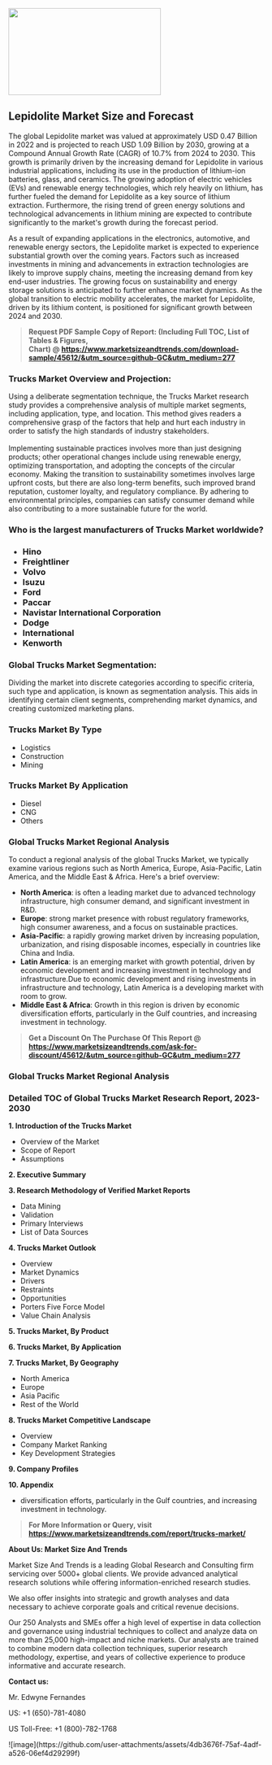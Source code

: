 <p><img class="alignnone size-medium wp-image-20088" src="https://ffe5etoiles.com/wp-content/uploads/2024/12/MST1-300x171.png" alt="" width="300" height="171" /></p><h2>Lepidolite Market Size and Forecast</h2><p>The global Lepidolite market was valued at approximately USD 0.47 Billion in 2022 and is projected to reach USD 1.09 Billion by 2030, growing at a Compound Annual Growth Rate (CAGR) of 10.7% from 2024 to 2030. This growth is primarily driven by the increasing demand for Lepidolite in various industrial applications, including its use in the production of lithium-ion batteries, glass, and ceramics. The growing adoption of electric vehicles (EVs) and renewable energy technologies, which rely heavily on lithium, has further fueled the demand for Lepidolite as a key source of lithium extraction. Furthermore, the rising trend of green energy solutions and technological advancements in lithium mining are expected to contribute significantly to the market's growth during the forecast period.</p><p>As a result of expanding applications in the electronics, automotive, and renewable energy sectors, the Lepidolite market is expected to experience substantial growth over the coming years. Factors such as increased investments in mining and advancements in extraction technologies are likely to improve supply chains, meeting the increasing demand from key end-user industries. The growing focus on sustainability and energy storage solutions is anticipated to further enhance market dynamics. As the global transition to electric mobility accelerates, the market for Lepidolite, driven by its lithium content, is positioned for significant growth between 2024 and 2030.</p></p><blockquote id="" class=""><strong>Request PDF Sample Copy of Report: (Including Full TOC, List of Tables &amp; Figures, Chart)&nbsp;@&nbsp;<strong><a href="https://www.marketsizeandtrends.com/download-sample/45612/&utm_source=github-GC&utm_medium=277" target="_blank">https://www.marketsizeandtrends.com/download-sample/45612/&utm_source=github-GC&utm_medium=277</a></strong></strong></blockquote><h3 id="" class="">Trucks Market&nbsp;Overview and Projection:</h3><p id="" class="">Using a deliberate segmentation technique, the Trucks Market research study provides a comprehensive analysis of multiple market segments, including application, type, and location. This method gives readers a comprehensive grasp of the factors that help and hurt each industry in order to satisfy the high standards of industry stakeholders. <br /> <br />Implementing sustainable practices involves more than just designing products; other operational changes include using renewable energy, optimizing transportation, and adopting the concepts of the circular economy. Making the transition to sustainability sometimes involves large upfront costs, but there are also long-term benefits, such improved brand reputation, customer loyalty, and regulatory compliance. By adhering to environmental principles, companies can satisfy consumer demand while also contributing to a more sustainable future for the world.</p><h3 id="" class="">Who is the largest manufacturers of&nbsp;Trucks Market worldwide?</h3><h3 class=""><p><ul><li>Hino </li><li> Freightliner </li><li> Volvo </li><li> Isuzu </li><li> Ford </li><li> Paccar </li><li> Navistar International Corporation </li><li> Dodge </li><li> International </li><li> Kenworth</li></ul></p></h3><h3 id="" class="">Global&nbsp;Trucks Market Segmentation:</h3><p id="" class="">Dividing the market into discrete categories according to specific criteria, such type and application, is known as segmentation analysis. This aids in identifying certain client segments, comprehending market dynamics, and creating customized marketing plans.</p><h3 id="" class="">Trucks Market&nbsp;By Type</h3><p><p><ul><li>Logistics </li><li> Construction </li><li> Mining</p></li></ul></p></p><h3 id="" class="">Trucks Market&nbsp;By Application</h3><p class=""><p><ul><li>Diesel </li><li> CNG </li><li> Others</li></ul></p></p><h3 id="" class="">Global Trucks Market Regional Analysis</h3><p id="" class="">To conduct a regional analysis of the global Trucks Market, we typically examine various regions such as North America, Europe, Asia-Pacific, Latin America, and the Middle East &amp; Africa. Here's a brief overview:</p><ul><li><strong>North America</strong>: is often a leading market due to advanced technology infrastructure, high consumer demand, and significant investment in R&amp;D.</li><li><strong>Europe</strong>: strong market presence with robust regulatory frameworks, high consumer awareness, and a focus on sustainable practices.</li><li><strong>Asia-Pacific</strong>: a rapidly growing market driven by increasing population, urbanization, and rising disposable incomes, especially in countries like China and India.</li><li><strong>Latin America</strong>: is an emerging market with growth potential, driven by economic development and increasing investment in technology and infrastructure.Due to economic development and rising investments in infrastructure and technology, Latin America is a developing market with room to grow.</li><li><strong>Middle East &amp; Africa</strong>: Growth in this region is driven by economic diversification efforts, particularly in the Gulf countries, and increasing investment in technology.</li></ul><blockquote id="" class=""><strong>Get a Discount On The Purchase Of This Report @ <strong><a href="https://www.marketsizeandtrends.com/ask-for-discount/45612/&utm_source=github-GC&utm_medium=277" target="_blank">https://www.marketsizeandtrends.com/ask-for-discount/45612/&utm_source=github-GC&utm_medium=277</a></strong></strong></blockquote><h3 id="" class="">Global Trucks Market Regional Analysis</h3><h3 id="" class="">Detailed TOC of Global Trucks Market Research Report, 2023-2030</h3><p id="" class=""><strong>1. Introduction of the Trucks Market</strong></p><ul><li>Overview of the Market</li><li>Scope of Report</li><li>Assumptions</li></ul><p id="" class=""><strong>2. Executive Summary</strong></p><p id="" class=""><strong>3. Research Methodology of Verified Market Reports</strong></p><ul><li>Data Mining</li><li>Validation</li><li>Primary Interviews</li><li>List of Data Sources</li></ul><p id="" class=""><strong>4. Trucks Market Outlook</strong></p><ul><li>Overview</li><li>Market Dynamics</li><li>Drivers</li><li>Restraints</li><li>Opportunities</li><li>Porters Five Force Model</li><li>Value Chain Analysis</li></ul><p id="" class=""><strong>5. Trucks Market, By Product</strong></p><p id="" class=""><strong>6. Trucks Market, By Application</strong></p><p id="" class=""><strong>7. Trucks Market, By Geography</strong></p><ul><li>North America</li><li>Europe</li><li>Asia Pacific</li><li>Rest of the World</li></ul><p id="" class=""><strong>8. Trucks Market Competitive Landscape</strong></p><ul><li>Overview</li><li>Company Market Ranking</li><li>Key Development Strategies</li></ul><p id="" class=""><strong>9. Company Profiles</strong></p><p id="" class=""><strong>10. Appendix</strong></p><ul><li>diversification efforts, particularly in the Gulf countries, and increasing investment in technology.</li></ul><blockquote id="" class=""><strong>For More Information or Query, visit <strong><strong><a href="https://www.marketsizeandtrends.com/report/trucks-market/" target="_blank">https://www.marketsizeandtrends.com/report/trucks-market/</a></strong></strong></strong></blockquote><p id="" class=""><strong>About Us: Market Size And Trends</strong></p><p id="" class="">Market Size And Trends is a leading Global Research and Consulting firm servicing over 5000+ global clients. We provide advanced analytical research solutions while offering information-enriched research studies.</p><p id="" class="">We also offer insights into strategic and growth analyses and data necessary to achieve corporate goals and critical revenue decisions.</p><p id="" class="">Our 250 Analysts and SMEs offer a high level of expertise in data collection and governance using industrial techniques to collect and analyze data on more than 25,000 high-impact and niche markets. Our analysts are trained to combine modern data collection techniques, superior research methodology, expertise, and years of collective experience to produce informative and accurate research.</p><p id="" class=""><strong>Contact us:</strong></p><p id="" class="">Mr. Edwyne Fernandes</p><p id="" class="">US: +1 (650)-781-4080</p><p id="" class="">US Toll-Free: +1 (800)-782-1768</p>
![image](https://github.com/user-attachments/assets/4db3676f-75af-4adf-a526-06ef4d29299f)
